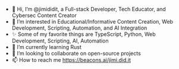- 👋 Hi, I’m @jimididit, a Full-stack Developer, Tech Educator, and Cybersec Content Creator
- 👀 I’m interested in Educational/Informative Content Creation, Web Development, Scripting, Automation, and AI Integration
- ✨ Some of my favorite things are TypeScript, Python, Web Development, Scripting, AI, Automation
- 🌱 I’m currently learning Rust
- 💞️ I’m looking to collaborate on open-source projects
- 📫 How to reach me https://beacons.ai/jimi.did.it

<!---
jimididit/jimididit is a ✨ special ✨ repository because its `README.md` (this file) appears on your GitHub profile.
You can click the Preview link to take a look at your changes.
--->
